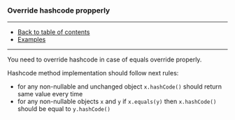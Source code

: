### Override hashcode propperly

---

* [Back to table of contents]()
* [Examples](Main.java)

---

You need to override hashcode in case of equals override properly.

Hashcode method implementation should follow next rules:

- for any non-nullable and unchanged object ```x.hashCode()``` should return same value every time 
- for any non-nullable objects ```x``` and ```y``` if ```x.equals(y)``` then ```x.hashCode()``` should be equal to ```y.hashCode()```
